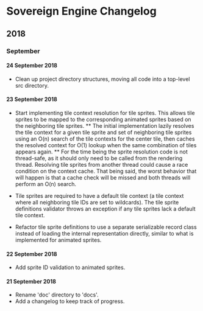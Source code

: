 # Sovereign Engine Changelog

## 2018

### September

#### 24 September 2018

* Clean up project directory structures, moving all code into a top-level
  src directory.

#### 23 September 2018

* Start implementing tile context resolution for tile sprites. This allows
  tile sprites to be mapped to the corresponding animated sprites based on
  the neighboring tile sprites.
** The initial implementation lazily resolves the tile context for a given 
   tile sprite and set of neighboring tile sprites using an O(n) search of
   the tile contexts for the center tile, then caches the resolved context
   for O(1) lookup when the same combination of tiles appears again.
** For the time being the sprite resolution code is not thread-safe, as it
   should only need to be called from the rendering thread. Resolving tile
   sprites from another thread could cause a race condition on the context
   cache. That being said, the worst behavior that will happen is that a
   cache check will be missed and both threads will perform an O(n) search.

* Tile sprites are required to have a default tile context (a tile context
  where all neighboring tile IDs are set to wildcards). The tile sprite
  definitions validator throws an exception if any tile sprites lack a
  default tile context.

* Refactor tile sprite definitions to use a separate serializable record
  class instead of loading the internal representation directly, similar
  to what is implemented for animated sprites.

#### 22 September 2018

* Add sprite ID validation to animated sprites.

#### 21 September 2018

* Rename 'doc' directory to 'docs'.
* Add a changelog to keep track of progress.

